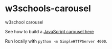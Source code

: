 # w3schools-carousel
w3school carousel

See how to build a [JavaScript carousel here](https://www.w3schools.com/howto/howto_js_slideshow.asp)

Run locally with `python -m SimpleHTTPServer 4000`.
